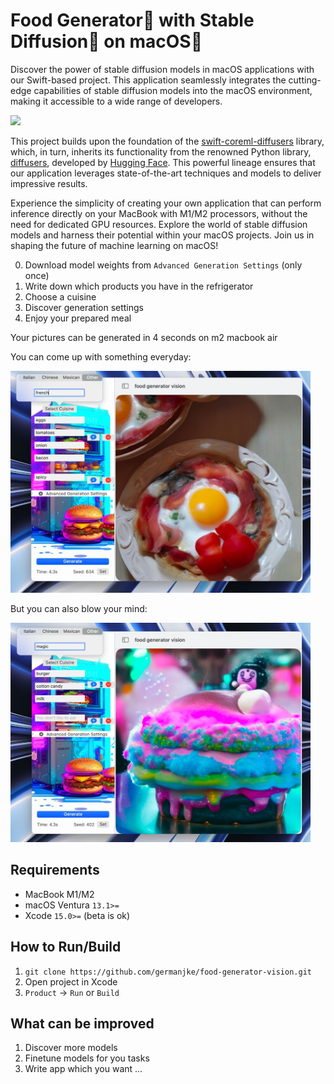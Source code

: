 #  Food Generator🍔 with Stable Diffusion🎨 on macOS🍏

Discover the power of stable diffusion models in macOS applications with our Swift-based project. This application seamlessly integrates the cutting-edge capabilities of stable diffusion models into the macOS environment, making it accessible to a wide range of developers.

![](images/gif.gif)

This project builds upon the foundation of the [swift-coreml-diffusers](https://github.com/huggingface/swift-coreml-diffusers) library, which, in turn, inherits its functionality from the renowned Python library, [diffusers](https://github.com/huggingface/diffusers), developed by [Hugging Face](https://github.com/huggingface). This powerful lineage ensures that our application leverages state-of-the-art techniques and models to deliver impressive results.

Experience the simplicity of creating your own application that can perform inference directly on your MacBook with M1/M2 processors, without the need for dedicated GPU resources. Explore the world of stable diffusion models and harness their potential within your macOS projects. Join us in shaping the future of machine learning on macOS!

0. Download model weights from `Advanced Generation Settings` (only once)
1. Write down which products you have in the refrigerator
2. Choose a cuisine
3. Discover generation settings
4. Enjoy your prepared meal

Your pictures can be generated in 4 seconds on m2 macbook air 

You can come up with something everyday:

<img src="images/omlette.jpg" width="480">

But you can also blow your mind:

<img src="images/magic-burger.jpg" width="480">

## Requirements
* MacBook M1/M2
* macOS Ventura `13.1>=`
* Xcode `15.0>=` (beta is ok)

## How to Run/Build
1. `git clone https://github.com/germanjke/food-generator-vision.git`
2. Open project in Xcode
3. `Product` -> `Run` or `Build`

## What can be improved
1. Discover more models
2. Finetune models for you tasks
3. Write app which you want
...
